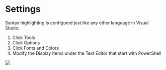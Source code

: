 # Settings

Syntax highlighting is configured just like any other language in Visual Studio.

1. Click Tools
2. Click Options
3. Click Fonts and Colors
4. Modify the Display Items under the Text Editor that start with PowerShell

![](https://camo.githubusercontent.com/2f6362e1063eb7e9a346f55092974b59fbf28056/687474703a2f2f692e696d6775722e636f6d2f73574a576679452e706e67)

